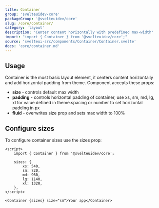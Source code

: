 ```yaml
---
title: Container
group: 'svelteuidev-core'
packageGroup: '@svelteuidev/core'
slug: /core/container/
category: 'layout'
description: 'Center content horizontally with predefined max-width'
import: "import { Container } from '@svelteuidev/core';"
source: 'svelteui-src/components/Container/Container.svelte'
docs: 'core/container.md'
---
```


<script>
    import { Demo, ContainerDemos } from '@svelteuidev/demos'
    import { Heading, Preview } from 'components';
</script>

<Heading />

## Usage

Container is the most basic layout element, it centers content horizontally and add horizontal padding from theme.
Component accepts these props:

- **size** - controls default max width
- **padding** - controls horizontal padding of container, use xs, sm, md, lg, xl for value defined in theme.spacing or number to set horizontal padding in px
- **fluid** - overwrites size prop and sets max width to 100%

<Demo demo={ContainerDemos.usage} />

## Configure sizes

To configure container sizes use the sizes prop:

```svelte
<script>
    import { Container } from '@svelteuidev/core';

    sizes: {
        xs: 540,
        sm: 720,
        md: 960,
        lg: 1140,
        xl: 1320,
    },
</script>

<Container {sizes} size="sm">Your app</Container>
```
